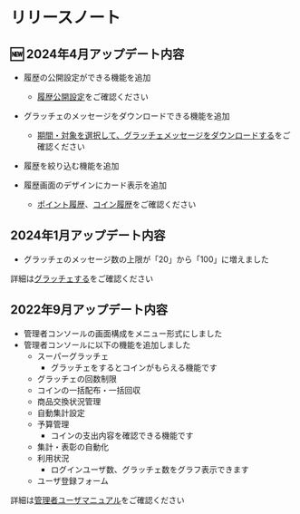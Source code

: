 # リリースノート

## :new: 2024年4月アップデート内容

- 履歴の公開設定ができる機能を追加

    - [履歴公開設定](../管理者機能/その他設定/other04.md)をご確認ください

- グラッチェのメッセージをダウンロードできる機能を追加

    - [期間・対象を選択して、グラッチェメッセージをダウンロードする](../管理者機能/集計・表彰/total01.md)をご確認ください

- 履歴を絞り込む機能を追加
- 履歴画面のデザインにカード表示を追加

    - [ポイント履歴](../一般機能/History/history01.md)、[コイン履歴](../一般機能/History/history02.md)をご確認ください

## 2024年1月アップデート内容

- グラッチェのメッセージ数の上限が「20」から「100」に増えました

詳細は[グラッチェする](../一般機能//GraziePoint/grazie02.md)をご確認ください


## 2022年9月アップデート内容

- 管理者コンソールの画面構成をメニュー形式にしました
- 管理者コンソールに以下の機能を追加しました
    - スーパーグラッチェ
        - グラッチェをするとコインがもらえる機能です
    - グラッチェの回数制限
    - コインの一括配布・一括回収
    - 商品交換状況管理
    - 自動集計設定
    - 予算管理
        - コインの支出内容を確認できる機能です
    - 集計・表彰の自動化
    - 利用状況
        - ログインユーザ数、グラッチェ数をグラフ表示できます
    - ユーザ登録フォーム

詳細は[管理者ユーザマニュアル](../管理者機能/index.md)をご確認ください

